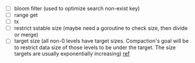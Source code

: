- [ ] bloom filter (used to optimize search non-exist key)
- [ ] range get
- [ ] tx
- [ ] restrict sstable size (maybe need a goroutine to check size, then divide or merge)
- [ ] target size (all non-0 levels have target sizes. Compaction's goal will be to restrict data size of those levels to be under the target. The size targets are usually exponentially increasing) [ref](https://github.com/facebook/rocksdb/wiki/Leveled-Compaction)